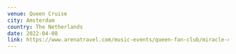 ```yaml
---
venue: Queen Cruise
city: Amsterdam
country: The Netherlands
date: 2022-04-08
link: https://www.arenatravel.com/music-events/queen-fan-club/miracle-cruise
---
```

